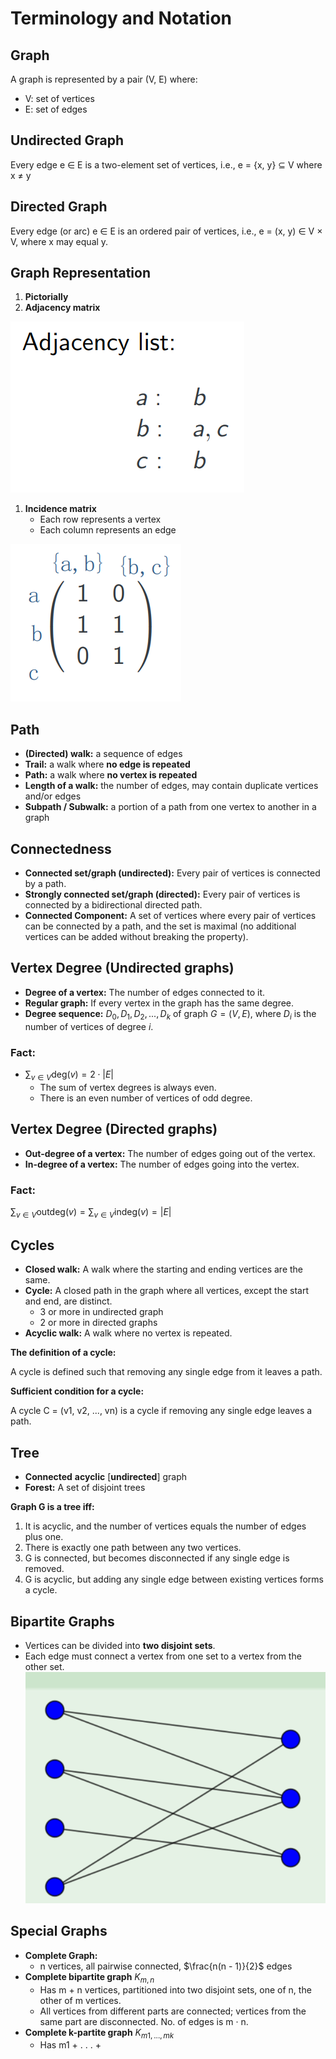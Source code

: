 # Terminology and Notation

## Graph

A graph is represented by a pair (V, E) where:
- V: set of vertices
- E: set of edges

## Undirected Graph

Every edge e ∈ E is a two-element set of vertices, i.e., e = {x, y} ⊆ V where x ≠ y

## Directed Graph

Every edge (or arc) e ∈ E is an ordered pair of vertices, i.e., e = (x, y) ∈ V × V, where x may equal y.

## Graph Representation

1. **Pictorially**
2. **Adjacency matrix**

![Adjacency Matrix](./image/lec5-6/Adjacency%20Matrix.png)

1. **Incidence matrix**
   - Each row represents a vertex
   - Each column represents an edge

![Incidence Matrix](./image/lec5-6/Incidence%20matrix.png)

## Path

- **(Directed) walk:** a sequence of edges
- **Trail:** a walk where **no edge is repeated**
- **Path:** a walk where **no vertex is repeated**
- **Length of a walk:** the number of edges, may contain duplicate vertices and/or edges
- **Subpath / Subwalk:** a portion of a path from one vertex to another in a graph

## Connectedness

- **Connected set/graph (undirected):** Every pair of vertices is connected by a path.
- **Strongly connected set/graph (directed):** Every pair of vertices is connected by a bidirectional directed path.
- **Connected Component:** A set of vertices where every pair of vertices can be connected by a path, and the set is maximal (no additional vertices can be added without breaking the property).

## Vertex Degree (Undirected graphs)

- **Degree of a vertex:** The number of edges connected to it.
- **Regular graph:** If every vertex in the graph has the same degree.
- **Degree sequence:** $D_0, D_1, D_2, . . . , D_k$ of graph $G = (V , E)$, where $D_i$ is the number of vertices of degree $i$.

### Fact:

- $\sum_{v \in V} \text{deg}(v) = 2 \cdot |E|$
    - The sum of vertex degrees is always even.
    - There is an even number of vertices of odd degree.

## Vertex Degree (Directed graphs)

- **Out-degree of a vertex:** The number of edges going out of the vertex.
- **In-degree of a vertex:** The number of edges going into the vertex.

### Fact:

$\sum_{v \in V} \text{outdeg}(v) = \sum_{v \in V} \text{indeg}(v) = |E|$

## Cycles

- **Closed walk:** A walk where the starting and ending vertices are the same.
- **Cycle:** A closed path in the graph where all vertices, except the start and end, are distinct.
    - 3 or more in undirected graph
    - 2 or more in directed graphs
- **Acyclic walk:** A walk where no vertex is repeated.

**The definition of a cycle:**

A cycle is defined such that removing any single edge from it leaves a path.

**Sufficient condition for a cycle:**

A cycle C = (v1, v2, ..., vn) is a cycle if removing any single edge leaves a path.

## Tree

- **Connected** **acyclic** [**undirected**] graph
- **Forest:** A set of disjoint trees

**Graph G is a tree iff:**

1. It is acyclic, and the number of vertices equals the number of edges plus one.
2. There is exactly one path between any two vertices.
3. G is connected, but becomes disconnected if any single edge is removed.
4. G is acyclic, but adding any single edge between existing vertices forms a cycle.

## Bipartite Graphs

- Vertices can be divided into **two disjoint sets**.
- Each edge must connect a vertex from one set to a vertex from the other set.
![Bipartite Graphs](./image/lec5-6/Bipartite%20Graphs.png)

## Special Graphs

- **Complete Graph:**
    - n vertices, all pairwise connected, $\frac{n(n - 1)}{2}$ edges
- **Complete bipartite graph** $K_{m,n}$
    - Has m + n vertices, partitioned into two disjoint sets, one of n, the other of m vertices.
    - All vertices from different parts are connected; vertices from the same part are disconnected. No. of edges is m · n.
- **Complete k-partite graph** $K_{m1,...,mk}$
    - Has m1 + . . . +
